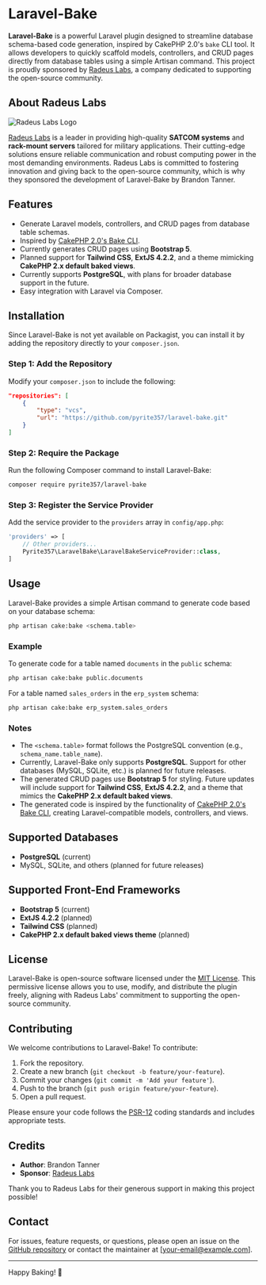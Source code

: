 # Laravel-Bake

**Laravel-Bake** is a powerful Laravel plugin designed to streamline database schema-based code generation, inspired by CakePHP 2.0's `bake` CLI tool. It allows developers to quickly scaffold models, controllers, and CRUD pages directly from database tables using a simple Artisan command. This project is proudly sponsored by [Radeus Labs](https://radeuslabs.com), a company dedicated to supporting the open-source community.

## About Radeus Labs

![Radeus Labs Logo](https://radeuslabs.com/wp-content/uploads/2025/01/logo-radeus-labs-footer-New.png)

[Radeus Labs](https://radeuslabs.com) is a leader in providing high-quality **SATCOM systems** and **rack-mount servers** tailored for military applications. Their cutting-edge solutions ensure reliable communication and robust computing power in the most demanding environments. Radeus Labs is committed to fostering innovation and giving back to the open-source community, which is why they sponsored the development of Laravel-Bake by Brandon Tanner.

## Features

- Generate Laravel models, controllers, and CRUD pages from database table schemas.
- Inspired by [CakePHP 2.0's Bake CLI](https://book.cakephp.org/2/en/console-and-shells/code-generation-with-bake.html).
- Currently generates CRUD pages using **Bootstrap 5**.
- Planned support for **Tailwind CSS**, **ExtJS 4.2.2**, and a theme mimicking **CakePHP 2.x default baked views**.
- Currently supports **PostgreSQL**, with plans for broader database support in the future.
- Easy integration with Laravel via Composer.

## Installation

Since Laravel-Bake is not yet available on Packagist, you can install it by adding the repository directly to your `composer.json`.

### Step 1: Add the Repository

Modify your `composer.json` to include the following:

```json
"repositories": [
    {
        "type": "vcs",
        "url": "https://github.com/pyrite357/laravel-bake.git"
    }
]
```

### Step 2: Require the Package

Run the following Composer command to install Laravel-Bake:

```bash
composer require pyrite357/laravel-bake
```

### Step 3: Register the Service Provider

Add the service provider to the `providers` array in `config/app.php`:

```php
'providers' => [
    // Other providers...
    Pyrite357\LaravelBake\LaravelBakeServiceProvider::class,
]
```

## Usage

Laravel-Bake provides a simple Artisan command to generate code based on your database schema:

```bash
php artisan cake:bake <schema.table>
```

### Example

To generate code for a table named `documents` in the `public` schema:

```bash
php artisan cake:bake public.documents
```

For a table named `sales_orders` in the `erp_system` schema:

```bash
php artisan cake:bake erp_system.sales_orders
```

### Notes

- The `<schema.table>` format follows the PostgreSQL convention (e.g., `schema_name.table_name`).
- Currently, Laravel-Bake only supports **PostgreSQL**. Support for other databases (MySQL, SQLite, etc.) is planned for future releases.
- The generated CRUD pages use **Bootstrap 5** for styling. Future updates will include support for **Tailwind CSS**, **ExtJS 4.2.2**, and a theme that mimics the **CakePHP 2.x default baked views**.
- The generated code is inspired by the functionality of [CakePHP 2.0's Bake CLI](https://book.cakephp.org/2/en/console-and-shells/code-generation-with-bake.html), creating Laravel-compatible models, controllers, and views.

## Supported Databases

- **PostgreSQL** (current)
- MySQL, SQLite, and others (planned for future releases)

## Supported Front-End Frameworks

- **Bootstrap 5** (current)
- **ExtJS 4.2.2** (planned)
- **Tailwind CSS** (planned)
- **CakePHP 2.x default baked views theme** (planned)

## License

Laravel-Bake is open-source software licensed under the [MIT License](LICENSE). This permissive license allows you to use, modify, and distribute the plugin freely, aligning with Radeus Labs' commitment to supporting the open-source community.

## Contributing

We welcome contributions to Laravel-Bake! To contribute:

1. Fork the repository.
2. Create a new branch (`git checkout -b feature/your-feature`).
3. Commit your changes (`git commit -m 'Add your feature'`).
4. Push to the branch (`git push origin feature/your-feature`).
5. Open a pull request.

Please ensure your code follows the [PSR-12](https://www.php-fig.org/psr/psr-12/) coding standards and includes appropriate tests.

## Credits

- **Author**: Brandon Tanner
- **Sponsor**: [Radeus Labs](https://radeuslabs.com)

Thank you to Radeus Labs for their generous support in making this project possible!

## Contact

For issues, feature requests, or questions, please open an issue on the [GitHub repository](https://github.com/your-username/laravel-bake) or contact the maintainer at [your-email@example.com].

---
Happy Baking! 🍰
